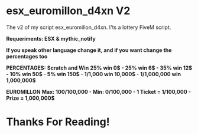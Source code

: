 # esx_euromillon_d4xn V2

The v2 of my script esx_euromillon_d4xn. I'ts a lottery FiveM script.

**Requeriments: ESX & mythic_notify**

**If you speak other language change it, and if you want change the percentages too**

**PERCENTAGES:** 
**Scratch and Win**
**25% win 0$ - 25% win 6$ - 35% win 12$ - 10% win 50$ - 5% win 150$ - 1/1,000 win 10,000$ - 1/1,000,000 win 1,000,000$**

**EUROMILLON**
**Max: 100/100,000 - Min: 0/100,000 - 1 Ticket = 1/100,000 - Prize = 1,000,000$**

# Thanks For Reading!
